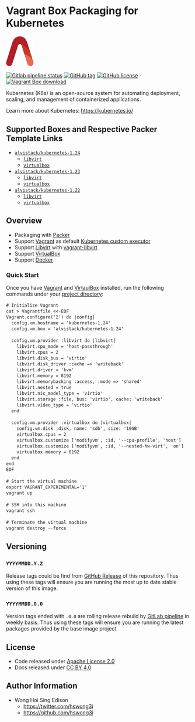 # Vagrant Box Packaging for Kubernetes

<img src="/alvistack.svg" width="75" alt="AlviStack">

[![Gitlab pipeline status](https://img.shields.io/gitlab/pipeline/alvistack/vagrant-kubernetes/master)](https://gitlab.com/alvistack/vagrant-kubernetes/-/pipelines)
[![GitHub tag](https://img.shields.io/github/tag/alvistack/vagrant-kubernetes.svg)](https://github.com/alvistack/vagrant-kubernetes/tags)
[![GitHub license](https://img.shields.io/github/license/alvistack/vagrant-kubernetes.svg)](https://github.com/alvistack/vagrant-kubernetes/blob/master/LICENSE) -[![Vagrant Box download](https://img.shields.io/badge/dynamic/json?label=alvistack%2Fkubernetes-1.24&query=%24.boxes%5B%3A1%5D.downloads&url=https%3A%2F%2Fapp.vagrantup.com%2Fapi%2Fv1%2Fsearch%3Fq%3Dalvistack%2Fkubernetes-1.24)](https://app.vagrantup.com/alvistack/boxes/kubernetes-1.24)

Kubernetes (K8s) is an open-source system for automating deployment, scaling, and management of containerized applications.

Learn more about Kubernetes: <https://kubernetes.io/>

## Supported Boxes and Respective Packer Template Links

  - [`alvistack/kubernetes-1.24`](https://app.vagrantup.com/alvistack/boxes/kubernetes-1.24)
      - [`libvirt`](https://github.com/alvistack/vagrant-kubernetes/blob/master/packer/libvirt-1.24/packer.json)
      - [`virtualbox`](https://github.com/alvistack/vagrant-kubernetes/blob/master/packer/virtualbox-1.24/packer.json)
  - [`alvistack/kubernetes-1.23`](https://app.vagrantup.com/alvistack/boxes/kubernetes-1.23)
      - [`libvirt`](https://github.com/alvistack/vagrant-kubernetes/blob/master/packer/libvirt-1.23/packer.json)
      - [`virtualbox`](https://github.com/alvistack/vagrant-kubernetes/blob/master/packer/virtualbox-1.23/packer.json)
  - [`alvistack/kubernetes-1.22`](https://app.vagrantup.com/alvistack/boxes/kubernetes-1.22)
      - [`libvirt`](https://github.com/alvistack/vagrant-kubernetes/blob/master/packer/libvirt-1.22/packer.json)
      - [`virtualbox`](https://github.com/alvistack/vagrant-kubernetes/blob/master/packer/virtualbox-1.22/packer.json)

## Overview

  - Packaging with [Packer](https://www.packer.io/)
  - Support [Vagrant](https://www.vagrantup.com/) as default [Kubernetes custom executor](https://docs.gitlab.com/runner/executors/README.html)
  - Support [Libvirt](https://libvirt.org/) with [vagrant-libvirt](https://github.com/vagrant-libvirt/vagrant-libvirt)
  - Support [VirtualBox](https://www.virtualbox.org/)
  - Support [Docker](https://www.docker.com/)

### Quick Start

Once you have [Vagrant](https://www.vagrantup.com/docs/installation) and [VirtaulBox](https://www.virtualbox.org/) installed, run the following commands under your [project directory](https://learn.hashicorp.com/tutorials/vagrant/getting-started-project-setup?in=vagrant/getting-started):

    # Initialize Vagrant
    cat > Vagrantfile <<-EOF
    Vagrant.configure('2') do |config|
      config.vm.hostname = 'kubernetes-1.24'
      config.vm.box = 'alvistack/kubernetes-1.24'
    
      config.vm.provider :libvirt do |libvirt|
        libvirt.cpu_mode = 'host-passthrough'
        libvirt.cpus = 2
        libvirt.disk_bus = 'virtio'
        libvirt.disk_driver :cache => 'writeback'
        libvirt.driver = 'kvm'
        libvirt.memory = 8192
        libvirt.memorybacking :access, :mode => 'shared'
        libvirt.nested = true
        libvirt.nic_model_type = 'virtio'
        libvirt.storage :file, bus: 'virtio', cache: 'writeback'
        libvirt.video_type = 'virtio'
      end
    
      config.vm.provider :virtualbox do |virtualbox|
        config.vm.disk :disk, name: 'sdb', size: '10GB'
        virtualbox.cpus = 2
        virtualbox.customize ['modifyvm', :id, '--cpu-profile', 'host']
        virtualbox.customize ['modifyvm', :id, '--nested-hw-virt', 'on']
        virtualbox.memory = 8192
      end
    end
    EOF
    
    # Start the virtual machine
    export VAGRANT_EXPERIMENTAL='1'
    vagrant up
    
    # SSH into this machine
    vagrant ssh
    
    # Terminate the virtual machine
    vagrant destroy --force

## Versioning

### `YYYYMMDD.Y.Z`

Release tags could be find from [GitHub Release](https://github.com/alvistack/vagrant-kubernetes/tags) of this repository. Thus using these tags will ensure you are running the most up to date stable version of this image.

### `YYYYMMDD.0.0`

Version tags ended with `.0.0` are rolling release rebuild by [GitLab pipeline](https://gitlab.com/alvistack/vagrant-kubernetes/-/pipelines) in weekly basis. Thus using these tags will ensure you are running the latest packages provided by the base image project.

## License

  - Code released under [Apache License 2.0](LICENSE)
  - Docs released under [CC BY 4.0](http://creativecommons.org/licenses/by/4.0/)

## Author Information

  - Wong Hoi Sing Edison
      - <https://twitter.com/hswong3i>
      - <https://github.com/hswong3i>
